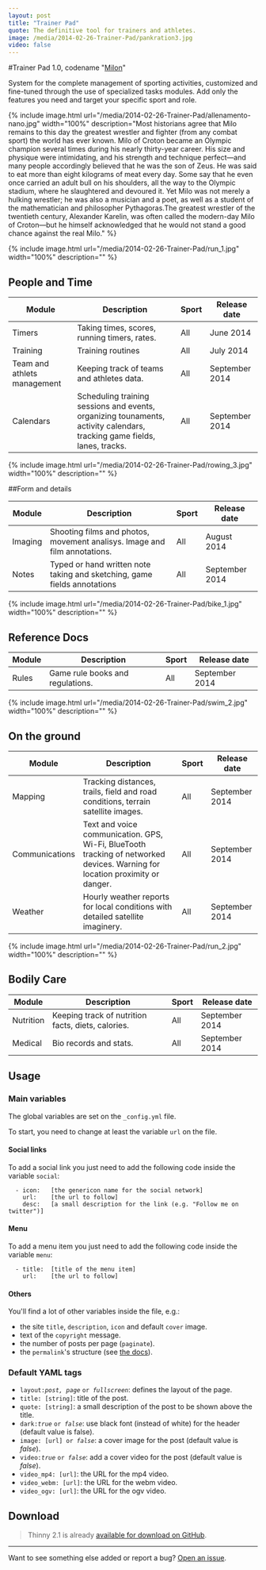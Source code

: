 ```yaml
---
layout: post
title: "Trainer Pad"
quote: The definitive tool for trainers and athletes.
image: /media/2014-02-26-Trainer-Pad/pankration3.jpg
video: false
---
```


#Trainer Pad 1.0, codename "[Milon](/)"

System for the complete management of sporting activities, customized and fine-tuned through the use of specialized tasks modules. Add only the features you need and target your specific sport and role.

{% include image.html url="/media/2014-02-26-Trainer-Pad/allenamento-nano.jpg" width="100%" description="Most historians agree that Milo remains to this day the greatest wrestler and fighter (from any combat sport) the world has ever known. Milo of Croton became an Olympic champion several times during his nearly thirty-year career. His size and physique were intimidating, and his strength and technique perfect—and many people accordingly believed that he was  the son of Zeus. He was said to eat more than eight kilograms of meat every day. Some say that he even once carried an adult bull on his shoulders, all the way to the Olympic stadium, where he slaughtered and devoured it. Yet Milo was not merely a hulking wrestler; he was also a musician and a poet, as well as a student of the mathematician and philosopher Pythagoras.The greatest wrestler of the twentieth century, Alexander Karelin, was often called the modern-day Milo of Croton—but he himself acknowledged that he would not stand a good chance against the real Milo." %}

{% include image.html url="/media/2014-02-26-Trainer-Pad/run_1.jpg" width="100%" description="" %}

## People and Time

<table>
  <thead>
    <tr>
      <th>Module</th>
      <th>Description</th>
      <th>Sport</th>
      <th>Release date</th>
    </tr>
  </thead>
  <tbody>
    <tr>
      <td>Timers</td>
      <td>Taking times, scores, running timers, rates.</td>
      <td>All</td>
      <td>June 2014</td>
    </tr>
    <tr>
      <td>Training</td>
      <td>Training routines</td>
      <td>All</td>
      <td>July 2014</td>
    </tr>
    <tr>
      <td>Team and athlets management</td>
      <td>Keeping track of teams and athletes data.</td>
      <td>All</td>
      <td>September 2014</td>
    </tr>
    <tr>
      <td>Calendars</td>
      <td>Scheduling training sessions and events, organizing tounaments, activity calendars, tracking game fields, lanes, tracks.</td>
      <td>All</td>
      <td>September 2014</td>
    </tr>
    <tr>
  </tbody>
</table> 

{% include image.html url="/media/2014-02-26-Trainer-Pad/rowing_3.jpg" width="100%" description="" %}

##Form and details

<table>
  <thead>
    <tr>
      <th>Module</th>
      <th>Description</th>
      <th>Sport</th>
      <th>Release date</th>
    </tr>
  </thead>
  <tbody>
     <tr>
      <td>Imaging</td>
      <td>Shooting films and photos, movement analisys. Image and film annotations.</td>
      <td>All</td>
      <td>August 2014</td>
    </tr>
    <tr>
      <td>Notes</td>
      <td>Typed or hand written note taking and sketching, game fields annotations</td>
      <td>All</td>
      <td>September 2014</td>
    </tr>
  </tbody>
</table> 

{% include image.html url="/media/2014-02-26-Trainer-Pad/bike_1.jpg" width="100%" description="" %}

## Reference Docs

<table>
  <thead>
    <tr>
      <th>Module</th>
      <th>Description</th>
      <th>Sport</th>
      <th>Release date</th>
    </tr>
  </thead>
  <tbody>
    <tr>
      <td>Rules</td>
      <td>Game rule books and regulations.</td>
      <td>All</td>
      <td>September 2014</td>
    </tr>
  </tbody>
</table> 

{% include image.html url="/media/2014-02-26-Trainer-Pad/swim_2.jpg" width="100%" description="" %}

## On the ground

<table>
  <thead>
    <tr>
      <th>Module</th>
      <th>Description</th>
      <th>Sport</th>
      <th>Release date</th>
    </tr>
  </thead>
  <tbody>
      <td>Mapping</td>
      <td>Tracking distances, trails, field and road conditions, terrain satellite images.</td>
      <td>All</td>
      <td>September 2014</td>
    </tr>
    <tr>
      <td>Communications</td>
      <td>Text and voice communication. GPS, Wi-Fi, BlueTooth tracking of networked devices. Warning for location proximity or danger.</td>
      <td>All</td>
      <td>September 2014</td>
    </tr>
    <tr>
      <td>Weather</td>
      <td>Hourly weather reports for local conditions with detailed satellite imaginery.</td>
      <td>All</td>
      <td>September 2014</td>
    </tr>
  </tbody>
</table> 

{% include image.html url="/media/2014-02-26-Trainer-Pad/run_2.jpg" width="100%" description="" %}

## Bodily Care

<table>
  <thead>
    <tr>
      <th>Module</th>
      <th>Description</th>
      <th>Sport</th>
      <th>Release date</th>
    </tr>
  </thead>
  <tbody>
    <tr>
      <td>Nutrition</td>
      <td>Keeping track of nutrition facts, diets, calories.</td>
      <td>All</td>
      <td>September 2014</td>
    </tr>
    <tr>
      <td>Medical</td>
      <td>Bio records and stats.</td>
      <td>All</td>
      <td>September 2014</td>
    </tr>
  </tbody>
</table> 

## Usage

### Main variables

The global variables are set on the `_config.yml` file.

To start, you need to change at least the variable `url` on the file.

#### Social links

To add a social link you just need to add the following code inside the variable `social`:

```
  - icon:	[the genericon name for the social network]
    url:	[the url to follow]
    desc:	[a small description for the link (e.g. "Follow me on twitter")]
```

#### Menu

To add a menu item you just need to add the following code inside the variable `menu`:

```
  - title:	[title of the menu item]
    url:	[the url to follow]
```

#### Others

You'll find a lot of other variables inside the file, e.g.:

- the site `title`, `description`, `icon` and default `cover` image.
- text of the `copyright` message.
- the number of posts per page (`paginate`).
- the `permalink`'s structure (see [the docs](http://jekyllrb.com/docs/pagination/)).


### Default YAML tags

- `layout:`<i>`post, page`</i> `or `<i>`fullscreen`</i>: defines the layout of the page.
- `title: [string]`: title of the post.
- `quote: [string]`: a small description of the post to be shown above the title.
- `dark:`<i>`true`</i> `or `<i>`false`</i>: use black font (instead of white) for the header (default value is false).
- `image: [url] or `<i>`false`</i>: a cover image for the post (default value is _false_).
- `video:`<i>`true`</i> `or `<i>`false`</i>: add a cover video for the post (default value is _false_).
- `video_mp4: [url]`: the URL for the mp4 video.
- `video_webm: [url]`: the URL for the webm video.
- `video_ogv: [url]`: the URL for the ogv video.


## Download

> Thinny 2.1 is already [available for download on GitHub](https://github.com/camporez/Thinny/releases).

-----
Want to see something else added or report a bug? [Open an issue](https://github.com/camporez/camporez.github.io/issues/new).
